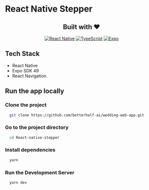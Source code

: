 # React Native Stepper

<h2 align="center">Built with ❤️</h2>

<div align="center">

  
[![React Native](https://img.shields.io/badge/React%20Native-Expo-blue)](https://reactnative.dev/) [![TypeScript](https://img.shields.io/badge/TypeScript-3178C6.svg?&style=flat&logo=typescript&logoColor=white)](https://www.typescriptlang.org/) [![Expo](https://img.shields.io/badge/React%20Query-FF4154?style=flat&logo=react-query&logoColor=white)](https://react-query.tanstack.com/)



</div>

## Tech Stack

- React Native
- Expo SDK 49
- React Navigation.



## Run the app locally

### Clone the project

```bash
  git clone https://github.com/betterhalf-ai/wedding-web-app.git
```

### Go to the project directory

```bash
  cd React-native-stepper
```

### Install dependencies

```bash
  yarn
```

### Run the Development Server

```bash
  yarn dev
```
